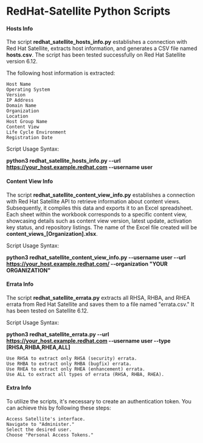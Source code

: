 # RedHat-Satellite Python Scripts


#### Hosts Info

The script **redhat_satellite_hosts_info.py**  establishes a connection with Red Hat Satellite, extracts host information, and generates a CSV file named **hosts.csv**. The script has been tested successfully on Red Hat Satellite version 6.12.

The following host information is extracted:

    Host Name
    Operating System
    Version
    IP Address
    Domain Name
    Organization
    Location
    Host Group Name
    Content View
    Life Cycle Environment
    Registration Date

Script Usage Syntax:

**python3 redhat_satellite_hosts_info.py --url https://your_host.example.redhat.com --username user**




#### Content View Info

The script **redhat_satellite_content_view_info.py**  establishes a connection with  Red Hat Satellite API to retrieve information about content views. Subsequently, it compiles this data and exports it to an Excel spreadsheet. Each sheet within the workbook corresponds to a specific content view, showcasing details such as content view version, latest update, activation key status, and repository listings. The name of the Excel file created will be **content_views_[Organization].xlsx**.

Script Usage Syntax:

**python3 redhat_satellite_content_view_info.py --username user --url https://your_host.example.redhat.com/ --organization "YOUR ORGANIZATION"**





#### Errata Info

The script **redhat_satellite_errata.py** extracts all RHSA, RHBA, and RHEA errata from Red Hat Satellite and saves them to a file named "errata.csv." It has been tested on Satellite 6.12. 

Script Usage Syntax:

**python3 redhat_satellite_errata.py  --url https://your_host.example.redhat.com --username user --type [RHSA,RHBA,RHEA,ALL]**


    Use RHSA to extract only RHSA (security) errata.
    Use RHBA to extract only RHBA (bugfix) errata.
    Use RHEA to extract only RHEA (enhancement) errata.
    Use ALL to extract all types of errata (RHSA, RHBA, RHEA).






#### Extra Info

To utilize the scripts, it's necessary to create an authentication token. You can achieve this by following these steps:

    Access Satellite's interface.
    Navigate to "Administer."
    Select the desired user.
    Choose "Personal Access Tokens."

